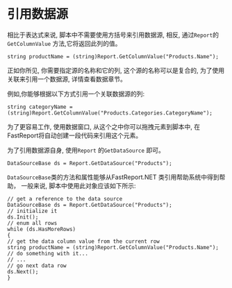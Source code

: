 # 引用数据源

相比于表达式来说, 脚本中不需要使用方括号来引用数据源, 相反, 通过`Report`的`GetColumnValue` 方法,它将返回此列的值。
```text
string productName = (string)Report.GetColumnValue("Products.Name");
```

正如你所见, 你需要指定源的名称和它的列, 这个源的名称可以是复合的, 为了使用关联来引用一个数据源, 详情查看数据章节。

例如,你能够根据以下方式引用一个关联数据源的列:
```text
string categoryName = (string)Report.GetColumnValue("Products.Categories.CategoryName");
```

为了更容易工作, 使用数据窗口, 从这个之中你可以拖拽元素到脚本中, 在FastReport将自动创建一段代码来引用这个元素。

为了引用数据源自身, 使用`Report` 的`GetDataSource` 即可。

```text
DataSourceBase ds = Report.GetDataSource("Products");
```

`DataSourceBase`类的方法和属性能够从FastReport.NET 类引用帮助系统中得到帮助， 一般来说, 脚本中使用此对象应该如下所示:
```text
// get a reference to the data source
DataSourceBase ds = Report.GetDataSource("Products");
// initialize it
ds.Init();
// enum all rows
while (ds.HasMoreRows)
{
// get the data column value from the current row
string productName = (string)Report.GetColumnValue("Products.Name");
// do something with it...
// ...
// go next data row
ds.Next();
}
```


